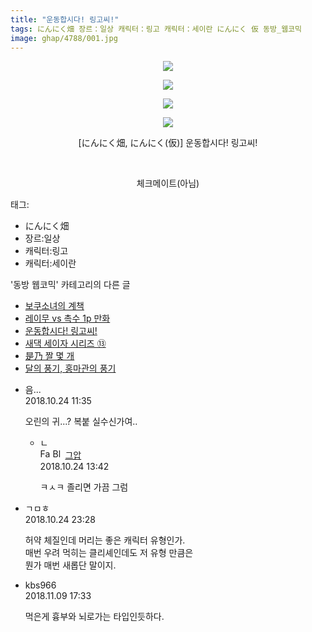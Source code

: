 ```yaml
---
title: "운동합시다! 링고씨!"
tags: にんにく畑 장르：일상 캐릭터：링고 캐릭터：세이란 にんにく 仮 동방_웹코믹
image: ghap/4788/001.jpg
---
```

<div class="article">
<p style="text-align: center; clear: none; float: none;"><img src="{{ site.nasurl }}/ghap/4788/001.jpg"/></p>
<p style="text-align: center; clear: none; float: none;"><img src="{{ site.nasurl }}/ghap/4788/002.jpg"/></p>
<p style="text-align: center; clear: none; float: none;"><img src="{{ site.nasurl }}/ghap/4788/003.jpg"/></p>
<p style="text-align: center; clear: none; float: none;"><img src="{{ site.nasurl }}/ghap/4788/004.jpg"/></p>
<p style="text-align: center; clear: none; float: none;">[にんにく畑, にんにく(仮)] 운동합시다! 링고씨!</p>
<p style="text-align: center; clear: none; float: none;"><br/></p>
<p style="text-align: center; clear: none; float: none;">체크메이트(아님)</p>
</div><div class="tagTrail">
<p>태그: </p>
<ul>
<li>にんにく畑</li>
<li>장르:일상</li>
<li>캐릭터:링고</li>
<li>캐릭터:세이란</li>
</ul>
</div><div class="another">
<p>'동방 웹코믹' 카테고리의 다른 글</p>
<ul>
<li><a href="/2018-10-24-ghap_4790">보쿠소녀의 계책</a></li>
<li><a href="/2018-10-24-ghap_4789">레이무 vs 촉수 1p 만화</a></li>
<li><a href="/2018-10-24-ghap_4788">운동합시다! 링고씨!</a></li>
<li><a href="/2018-10-21-ghap_4780">새댁 세이자 시리즈 ⑬</a></li>
<li><a href="/2018-10-20-ghap_4777">是乃 짤 몇 개</a></li>
<li><a href="/2018-10-17-ghap_4771">달의 풍기, 홍마관의 풍기</a></li>
</ul>
</div><div class="cb_module cb_fluid">
<div class="cb_wrt cb_profile">
<div class="comment">
<ul>
<li class="cb_thumb_off" id="comment15361220">
<div class="cb_comment_area">
<div class="cb_info_area">
<div class="cb_section">
<span class="cb_nick_name">음...</span>
</div>
<div class="cb_section">
<span class="cb_date">2018.10.24 11:35 </span>
</div>
</div>
<div class="cb_dsc_comment">
<p class="cb_dsc">
											오린의 귀...? 복붙 실수신가여..
										</p>
</div>
<ul>
<li class="cb_thumb_off" id="comment15361315">
<span class="cb_bu_subnode">ㄴ</span>
<div class="cb_comment_area">
<div class="cb_info_area">
<div class="cb_section">
<span class="cb_nick_name"><img alt="Favicon of https://ghaptouhou.tistory.com" height="16" onerror="this.onerror=null;this.parentNode.removeChild(this)" src="https://ghaptouhou.tistory.com/favicon.ico" width="16"/> <img alt="BlogIcon" height="16" onerror="this.parentNode.removeChild(this)" src="https://ghaptouhou.tistory.com/index.gif" width="16"/> <a href="https://ghaptouhou.tistory.com" onclick="return openLinkInNewWindow(this)"> 그압</a><span class="tistoryProfileLayerTrigger" onclick='TistoryProfile.show(event, this, {"title":"\uc800\uae30 \uc774\uac70 \ub098\uc911\uc5d0 \uc218\uc815 \uac00\ub2a5\ud558\ub098\uc694","url":"https:\/\/ghap.tistory.com","nickname":"\uadf8\uc555","items":[]}); return false;'></span></span>
</div>
<div class="cb_section">
<span class="cb_date">2018.10.24 13:42 </span>
</div>
</div>
<div class="cb_dsc_comment">
<p class="cb_dsc">
																ㅋㅅㅋ 졸리면 가끔 그럼
															</p>
</div>
</div>
</li>
</ul>
</div></li>
<li class="cb_thumb_off" id="comment15361673">
<div class="cb_comment_area">
<div class="cb_info_area">
<div class="cb_section">
<span class="cb_nick_name">ㄱㅁㅎ</span>
</div>
<div class="cb_section">
<span class="cb_date">2018.10.24 23:28 </span>
</div>
</div>
<div class="cb_dsc_comment">
<p class="cb_dsc">
											허약 체질인데 머리는 좋은 캐릭터 유형인가.<br/>
매번 우려 먹히는 클리셰인데도 저 유형 만큼은<br/>
뭔가 매번 새롭단 말이지.
										</p>
</div>
</div></li>
<li class="cb_thumb_off" id="comment15370572">
<div class="cb_comment_area">
<div class="cb_info_area">
<div class="cb_section">
<span class="cb_nick_name">kbs966</span>
</div>
<div class="cb_section">
<span class="cb_date">2018.11.09 17:33 </span>
</div>
</div>
<div class="cb_dsc_comment">
<p class="cb_dsc">
											먹은게 흉부와 뇌로가는 타입인듯하다.
										</p>
</div>
</div></li>
</ul>
</div>
</div><!-- commentList close -->
</div>